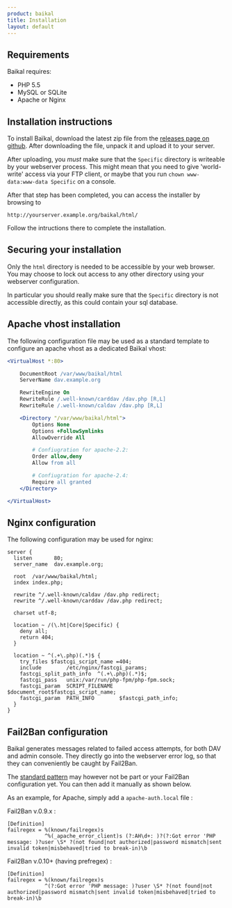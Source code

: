 ```yaml
---
product: baikal 
title: Installation
layout: default
---
```


Requirements
------------

Baikal requires:

* PHP 5.5
* MySQL or SQLite
* Apache or Nginx

Installation instructions
-------------------------

To install Baïkal, download the latest zip file from the [releases page on github][1].
After downloading the file, unpack it and upload it to your server.

After uploading, you _must_ make sure that the `Specific` directory is writeable by
your webserver process. This might mean that you need to give 'world-write' access
via your FTP client, or maybe that you run `chown www-data:www-data Specific` on
a console.

After that step has been completed, you can access the installer by browsing to

    http://yourserver.example.org/baikal/html/

Follow the intructions there to complete the installation.

Securing your installation
--------------------------

Only the `html` directory is needed to be accessible by your web browser. You
may choose to lock out access to any other directory using your webserver
configuration.

In particular you should really make sure that the `Specific` directory is not
accessible directly, as this could contain your sql database.

Apache vhost installation
-------------------------

The following configuration file may be used as a standard template to configure
an apache vhost as a dedicated Baïkal vhost:

```apache
<VirtualHost *:80>

    DocumentRoot /var/www/baikal/html
    ServerName dav.example.org

    RewriteEngine On
    RewriteRule /.well-known/carddav /dav.php [R,L]
    RewriteRule /.well-known/caldav /dav.php [R,L]

    <Directory "/var/www/baikal/html">
        Options None
        Options +FollowSymlinks
        AllowOverride All

        # Confiugration for apache-2.2:
        Order allow,deny
        Allow from all

        # Confiugration for apache-2.4:
        Require all granted
    </Directory>

</VirtualHost>
```


Nginx configuration
-------------------

The following configuration may be used for nginx:


```nginx
server {
  listen       80;
  server_name  dav.example.org;

  root  /var/www/baikal/html;
  index index.php;

  rewrite ^/.well-known/caldav /dav.php redirect;
  rewrite ^/.well-known/carddav /dav.php redirect;
  
  charset utf-8;

  location ~ /(\.ht|Core|Specific) {
    deny all;
    return 404;
  }

  location ~ ^(.+\.php)(.*)$ {
    try_files $fastcgi_script_name =404;
    include        /etc/nginx/fastcgi_params;
    fastcgi_split_path_info  ^(.+\.php)(.*)$;
    fastcgi_pass   unix:/var/run/php-fpm/php-fpm.sock;
    fastcgi_param  SCRIPT_FILENAME  $document_root$fastcgi_script_name;
    fastcgi_param  PATH_INFO        $fastcgi_path_info;
  }
}
```


Fail2Ban configuration
----------------------

Baikal generates messages related to failed access attempts, for both DAV and
admin console. They directly go into the webserver error log, so that they can
conveniently be caught by Fail2Ban.

The [standard pattern][2] may however not be part or your Fail2Ban configuration
yet. You can then add it manually as shown below.

As an example, for Apache, simply add a `apache-auth.local` file :

Fail2Ban v.0.9.x :

```
[Definition]
failregex = %(known/failregex)s
            ^%(_apache_error_client)s (?:AH\d+: )?(?:Got error 'PHP message: )?user \S* ?(not found|not authorized|password mismatch|sent invalid token|misbehaved|tried to break-in)\b
```

Fail2Ban v.0.10+ (having prefregex) :

```
[Definition]
failregex = %(known/failregex)s
            ^(?:Got error 'PHP message: )?user \S* ?(not found|not authorized|password mismatch|sent invalid token|misbehaved|tried to break-in)\b
```


[1]: https://github.com/sabre-io/Baikal/releases
[2]: https://github.com/fail2ban/fail2ban/pull/1646

